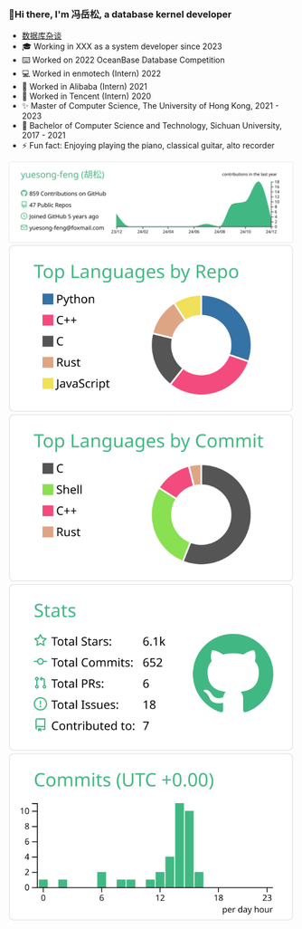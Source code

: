 ### 👋Hi there, I'm 冯岳松, a database kernel developer

- [数据库杂谈](https://yuesong-feng.github.io)
- 🎓 Working in XXX as a system developer since 2023
- ⌨️ Worked on 2022 OceanBase Database Competition
- 💻 Worked in enmotech (Intern) 2022
- 🔭 Worked in Alibaba (Intern) 2021
- 🌱 Worked in Tencent (Intern) 2020
- ✨ Master of Computer Science, The University of Hong Kong, 2021 - 2023
- 👯 Bachelor of Computer Science and Technology, Sichuan University, 2017 - 2021
- ⚡ Fun fact: Enjoying playing the piano, classical guitar, alto recorder

[![](https://raw.githubusercontent.com/yuesong-feng/yuesong-feng/master/profile-summary-card-output/vue/0-profile-details.svg)](https://github.com/yuesong-feng/github-profile-summary-cards)
[![](https://raw.githubusercontent.com/yuesong-feng/yuesong-feng/master/profile-summary-card-output/vue/1-repos-per-language.svg)](https://github.com/yuesong-feng/github-profile-summary-cards) [![](https://raw.githubusercontent.com/yuesong-feng/yuesong-feng/master/profile-summary-card-output/vue/2-most-commit-language.svg)](https://github.com/yuesong-feng/github-profile-summary-cards)
[![](https://raw.githubusercontent.com/yuesong-feng/yuesong-feng/master/profile-summary-card-output/vue/3-stats.svg)](https://github.com/yuesong-feng/github-profile-summary-cards) [![](https://raw.githubusercontent.com/yuesong-feng/yuesong-feng/master/profile-summary-card-output/vue/4-productive-time.svg)](https://github.com/yuesong-feng/github-profile-summary-cards)
